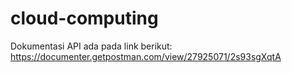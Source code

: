 # cloud-computing
Dokumentasi API ada pada link berikut:
https://documenter.getpostman.com/view/27925071/2s93sgXqtA
